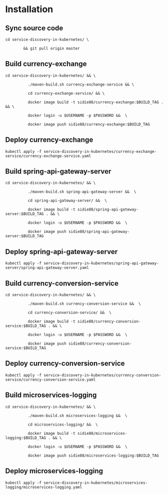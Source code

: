 # Installation

## Sync source code

`cd service-discovery-in-kubernetes/ \ `

 `        && git pull origin master`
  
  
## Build currency-exchange 

`cd service-discovery-in-kubernetes/ && \ `

`			./maven-build.sh currency-exchange-service && \ `

`			cd currency-exchange-service/ && \ `

`			docker image build -t sidie88/currency-exchange:$BUILD_TAG . && \ `

`			docker login -u $USERNAME -p $PASSWORD &&  \ `

`			docker image push sidie88/currency-exchange:$BUILD_TAG `
			
## Deploy currency-exchange

`kubectl apply -f service-discovery-in-kubernetes/currency-exchange-service/currency-exchange-service.yaml`

## Build spring-api-gateway-server 

`cd service-discovery-in-kubernetes/ && \ `

`			./maven-build.sh spring-api-gateway-server &&  \ `

`			cd spring-api-gateway-server/ &&  \ `

`			docker image build -t sidie88/spring-api-gateway-server:$BUILD_TAG . && \ `

`			docker login -u $USERNAME -p $PASSWORD &&  \ `

`			docker image push sidie88/spring-api-gateway-server:$BUILD_TAG `
			
## Deploy spring-api-gateway-server

`kubectl apply -f service-discovery-in-kubernetes/spring-api-gateway-server/spring-api-gateway-server.yaml`
  
## Build currency-conversion-service 

`cd service-discovery-in-kubernetes/ && \ `

`			./maven-build.sh currency-conversion-service &&  \ `

`			cd currency-conversion-service/ &&  \ `

`			docker image build -t sidie88/currency-conversion-service:$BUILD_TAG . && \ `

`			docker login -u $USERNAME -p $PASSWORD &&  \ `

`			docker image push sidie88/currency-conversion-service:$BUILD_TAG `
			
## Deploy currency-conversion-service

`kubectl apply -f service-discovery-in-kubernetes/currency-conversion-service/currency-conversion-service.yaml`
  
## Build microservices-logging 

`cd service-discovery-in-kubernetes/ && \ `

`			./maven-build.sh microservices-logging &&  \ `

`			cd microservices-logging/ &&  \ `

`			docker image build -t sidie88/microservices-logging:$BUILD_TAG . && \ `

`			docker login -u $USERNAME -p $PASSWORD &&  \ `

`			docker image push sidie88/microservices-logging:$BUILD_TAG  `

## Deploy microservices-logging

`kubectl apply -f service-discovery-in-kubernetes/microservices-logging/microservices-logging.yaml`
  

